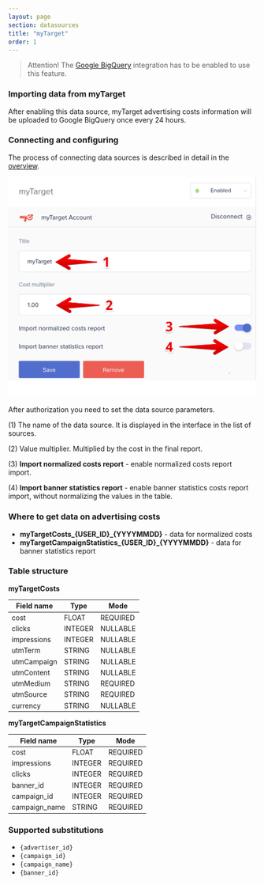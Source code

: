 ```yaml
---
layout: page
section: datasources
title: "myTarget"
order: 1
---
```


> Attention! The [Google BigQuery](/integrations/google-bigquery) integration has to be enabled to use this feature.

### Importing data from myTarget

After enabling this data source, myTarget advertising costs information will be uploaded to Google BigQuery once every 24 hours.

### Connecting and configuring

The process of connecting data sources is described in detail in the [overview](https://docs.segmentstream.com/datasources/index).

![](/img/datasources.mytarget.settings.png)

After authorization you need to set the data source parameters.

(1) The name of the data source. It is displayed in the interface in the list of sources.

(2) Value multiplier. Multiplied by the cost in the final report.

(3) **Import normalized costs report** - enable normalized costs report import.

(4) **Import banner statistics report** - enable banner statistics costs report import, without normalizing the values ​​in the table.


### Where to get data on advertising costs

- **myTargetCosts_{USER_ID}_{YYYYMMDD}** - data for normalized costs
- **myTargetCampaignStatistics_{USER_ID}_{YYYYMMDD}** - data for banner statistics report

### Table structure

**myTargetCosts**

Field name|Type|Mode
--- | --- | ---
cost | FLOAT | REQUIRED
clicks | INTEGER | NULLABLE
impressions | INTEGER | NULLABLE
utmTerm | STRING | NULLABLE
utmCampaign | STRING | NULLABLE
utmContent | STRING | NULLABLE
utmMedium | STRING | REQUIRED
utmSource | STRING | REQUIRED
currency | STRING | NULLABLE

**myTargetCampaignStatistics**

Field name|Type|Mode
--- | --- | ---
cost | FLOAT | REQUIRED
impressions | INTEGER | REQUIRED
clicks | INTEGER | REQUIRED
banner_id | INTEGER | REQUIRED
campaign_id | INTEGER | REQUIRED
campaign_name | STRING | REQUIRED

### Supported substitutions

- `{advertiser_id}`
- `{campaign_id}`
- `{campaign_name}`
- `{banner_id}`
